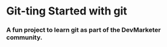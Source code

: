 # Git-ting Started with git

### A fun project to learn git as part of the **DevMarketer** community.